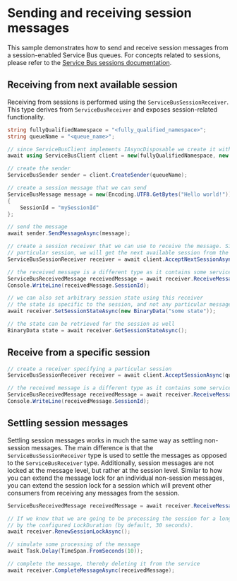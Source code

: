 # Sending and receiving session messages

This sample demonstrates how to send and receive session messages from a session-enabled Service Bus queues. For concepts related to sessions, please refer to the [Service Bus sessions documentation](https://docs.microsoft.com/azure/service-bus-messaging/message-sessions).

## Receiving from next available session

Receiving from sessions is performed using the `ServiceBusSessionReceiver`. This type derives from `ServiceBusReceiver` and exposes session-related functionality.

```C# Snippet:ServiceBusSendAndReceiveSessionMessage
string fullyQualifiedNamespace = "<fully_qualified_namespace>";
string queueName = "<queue_name>";

// since ServiceBusClient implements IAsyncDisposable we create it with "await using"
await using ServiceBusClient client = new(fullyQualifiedNamespace, new DefaultAzureCredential());

// create the sender
ServiceBusSender sender = client.CreateSender(queueName);

// create a session message that we can send
ServiceBusMessage message = new(Encoding.UTF8.GetBytes("Hello world!"))
{
    SessionId = "mySessionId"
};

// send the message
await sender.SendMessageAsync(message);

// create a session receiver that we can use to receive the message. Since we don't specify a
// particular session, we will get the next available session from the service.
ServiceBusSessionReceiver receiver = await client.AcceptNextSessionAsync(queueName);

// the received message is a different type as it contains some service set properties
ServiceBusReceivedMessage receivedMessage = await receiver.ReceiveMessageAsync();
Console.WriteLine(receivedMessage.SessionId);

// we can also set arbitrary session state using this receiver
// the state is specific to the session, and not any particular message
await receiver.SetSessionStateAsync(new BinaryData("some state"));

// the state can be retrieved for the session as well
BinaryData state = await receiver.GetSessionStateAsync();
```

## Receive from a specific session

```C# Snippet:ServiceBusReceiveFromSpecificSession
// create a receiver specifying a particular session
ServiceBusSessionReceiver receiver = await client.AcceptSessionAsync(queueName, "Session2");

// the received message is a different type as it contains some service set properties
ServiceBusReceivedMessage receivedMessage = await receiver.ReceiveMessageAsync();
Console.WriteLine(receivedMessage.SessionId);
```

## Settling session messages

Settling session messages works in much the same way as settling non-session messages. The main difference is that the `ServiceBusSessionReceiver` type is used to settle the messages as opposed to the `ServiceBusReceiver` type. Additionally, session messages are not locked at the message level, but rather at the session level. Similar to how you can extend the message lock for an individual non-session messages, you can extend the session lock for a session which will prevent other consumers from receiving any messages from the session.

```C# Snippet:ServiceBusRenewSessionLockAndComplete
ServiceBusReceivedMessage receivedMessage = await receiver.ReceiveMessageAsync();

// If we know that we are going to be processing the session for a long time, we can extend the lock for the session
// by the configured LockDuration (by default, 30 seconds).
await receiver.RenewSessionLockAsync();

// simulate some processing of the message
await Task.Delay(TimeSpan.FromSeconds(10));

// complete the message, thereby deleting it from the service
await receiver.CompleteMessageAsync(receivedMessage);
```
